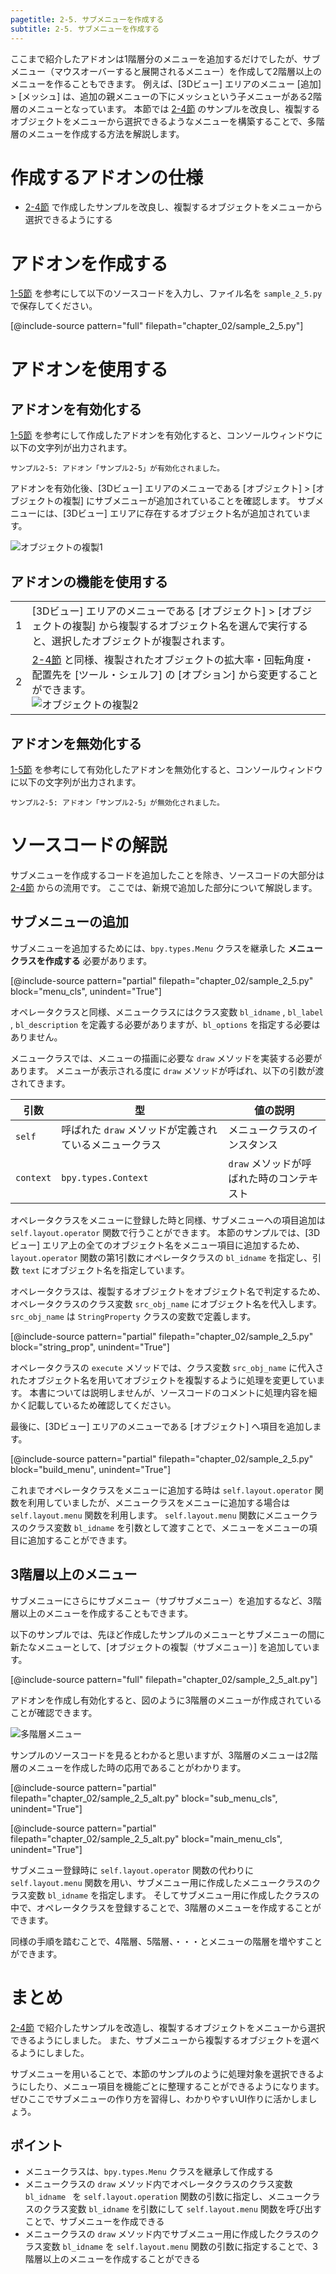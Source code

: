 ```yaml
---
pagetitle: 2-5. サブメニューを作成する
subtitle: 2-5. サブメニューを作成する
---
```


ここまで紹介したアドオンは1階層分のメニューを追加するだけでしたが、サブメニュー（マウスオーバーすると展開されるメニュー）を作成して2階層以上のメニューを作ることもできます。
例えば、[3Dビュー] エリアのメニュー [追加] > [メッシュ] は、追加の親メニューの下にメッシュという子メニューがある2階層のメニューとなっています。
本節では [2-4節](04_Use_Property_on_Tool_Shelf_2.html) のサンプルを改良し、複製するオブジェクトをメニューから選択できるようなメニューを構築することで、多階層のメニューを作成する方法を解説します。


# 作成するアドオンの仕様

* [2-4節](04_Use_Property_on_Tool_Shelf_2.html) で作成したサンプルを改良し、複製するオブジェクトをメニューから選択できるようにする


# アドオンを作成する

[1-5節](../chapter_01/05_Install_own_Add-on.html) を参考にして以下のソースコードを入力し、ファイル名を `sample_2_5.py` で保存してください。

[@include-source pattern="full" filepath="chapter_02/sample_2_5.py"]


# アドオンを使用する


## アドオンを有効化する

[1-5節](../chapter_01/05_Install_own_Add-on.html) を参考にして作成したアドオンを有効化すると、コンソールウィンドウに以下の文字列が出力されます。

```
サンプル2-5: アドオン「サンプル2-5」が有効化されました。
```

アドオンを有効化後、[3Dビュー] エリアのメニューである [オブジェクト] > [オブジェクトの複製] にサブメニューが追加されていることを確認します。
サブメニューには、[3Dビュー] エリアに存在するオブジェクト名が追加されています。

![](../../images/chapter_02/05_Create_Sub-menu/use_add-on.png "オブジェクトの複製1")


## アドオンの機能を使用する

<div class="work"></div>

|||
|---|---|
|1|[3Dビュー] エリアのメニューである [オブジェクト] > [オブジェクトの複製] から複製するオブジェクト名を選んで実行すると、選択したオブジェクトが複製されます。|
|2|[2-4節](04_Use_Property_on_Tool_Shelf_2.html) と同様、複製されたオブジェクトの拡大率・回転角度・配置先を [ツール・シェルフ] の [オプション] から変更することができます。<br>![](../../images/chapter_02/05_Create_Sub-menu/use_add-on_2.png "オブジェクトの複製2")|


## アドオンを無効化する

[1-5節](../chapter_01/05_Install_own_Add-on.html) を参考にして有効化したアドオンを無効化すると、コンソールウィンドウに以下の文字列が出力されます。

```
サンプル2-5: アドオン「サンプル2-5」が無効化されました。
```


# ソースコードの解説

サブメニューを作成するコードを追加したことを除き、ソースコードの大部分は [2-4節](04_Use_Property_on_Tool_Shelf_2.html) からの流用です。
ここでは、新規で追加した部分について解説します。


## サブメニューの追加

サブメニューを追加するためには、`bpy.types.Menu` クラスを継承した **メニュークラスを作成する** 必要があります。

[@include-source pattern="partial" filepath="chapter_02/sample_2_5.py" block="menu_cls", unindent="True"]

オペレータクラスと同様、メニュークラスにはクラス変数 `bl_idname` , `bl_label` , `bl_description` を定義する必要がありますが、`bl_options` を指定する必要はありません。

メニュークラスでは、メニューの描画に必要な `draw` メソッドを実装する必要があります。
メニューが表示される度に `draw` メソッドが呼ばれ、以下の引数が渡されてきます。

|引数|型|値の説明|
|---|---|---|
|`self`|呼ばれた `draw` メソッドが定義されているメニュークラス|メニュークラスのインスタンス|
|`context`|`bpy.types.Context`|`draw` メソッドが呼ばれた時のコンテキスト|

オペレータクラスをメニューに登録した時と同様、サブメニューへの項目追加は `self.layout.operator` 関数で行うことができます。
本節のサンプルでは、[3Dビュー] エリア上の全てのオブジェクト名をメニュー項目に追加するため、`layout.operator` 関数の第1引数にオペレータクラスの `bl_idname` を指定し、引数 `text` にオブジェクト名を指定しています。

オペレータクラスは、複製するオブジェクトをオブジェクト名で判定するため、オペレータクラスのクラス変数 `src_obj_name` にオブジェクト名を代入します。
`src_obj_name` は `StringProperty` クラスの変数で定義します。

[@include-source pattern="partial" filepath="chapter_02/sample_2_5.py" block="string_prop", unindent="True"]

オペレータクラスの `execute` メソッドでは、クラス変数 `src_obj_name` に代入されたオブジェクト名を用いてオブジェクトを複製するように処理を変更しています。
本書については説明しませんが、ソースコードのコメントに処理内容を細かく記載しているため確認してください。

最後に、[3Dビュー] エリアのメニューである [オブジェクト] へ項目を追加します。

[@include-source pattern="partial" filepath="chapter_02/sample_2_5.py" block="build_menu", unindent="True"]

これまでオペレータクラスをメニューに追加する時は `self.layout.operator` 関数を利用していましたが、メニュークラスをメニューに追加する場合は `self.layout.menu` 関数を利用します。
`self.layout.menu` 関数にメニュークラスのクラス変数 `bl_idname` を引数として渡すことで、メニューをメニューの項目に追加することができます。


## 3階層以上のメニュー

サブメニューにさらにサブメニュー（サブサブメニュー）を追加するなど、3階層以上のメニューを作成することもできます。

以下のサンプルでは、先ほど作成したサンプルのメニューとサブメニューの間に新たなメニューとして、[オブジェクトの複製（サブメニュー）] を追加しています。

[@include-source pattern="full" filepath="chapter_02/sample_2_5_alt.py"]

アドオンを作成し有効化すると、図のように3階層のメニューが作成されていることが確認できます。

![](../../images/chapter_02/05_Create_Sub-menu/multilevel_menu.png "多階層メニュー")

サンプルのソースコードを見るとわかると思いますが、3階層のメニューは2階層のメニューを作成した時の応用であることがわかります。

[@include-source pattern="partial" filepath="chapter_02/sample_2_5_alt.py" block="sub_menu_cls", unindent="True"]

[@include-source pattern="partial" filepath="chapter_02/sample_2_5_alt.py" block="main_menu_cls", unindent="True"]

サブメニュー登録時に `self.layout.operator` 関数の代わりに `self.layout.menu` 関数を用い、サブメニュー用に作成したメニュークラスのクラス変数 `bl_idname` を指定します。
そしてサブメニュー用に作成したクラスの中で、オペレータクラスを登録することで、3階層のメニューを作成することができます。

同様の手順を踏むことで、4階層、5階層、・・・とメニューの階層を増やすことができます。


# まとめ

[2-4節](04_Use_Property_on_Tool_Shelf_2.html) で紹介したサンプルを改造し、複製するオブジェクトをメニューから選択できるようにしました。
また、サブメニューから複製するオブジェクトを選べるようにしました。

サブメニューを用いることで、本節のサンプルのように処理対象を選択できるようにしたり、メニュー項目を機能ごとに整理することができるようになります。
ぜひここでサブメニューの作り方を習得し、わかりやすいUI作りに活かしましょう。


## ポイント

* メニュークラスは、`bpy.types.Menu` クラスを継承して作成する
* メニュークラスの `draw` メソッド内でオペレータクラスのクラス変数 `bl_idname ` を `self.layout.operation` 関数の引数に指定し、メニュークラスのクラス変数 `bl_idname` を引数にして `self.layout.menu` 関数を呼び出すことで、サブメニューを作成できる
* メニュークラスの `draw` メソッド内でサブメニュー用に作成したクラスのクラス変数 `bl_idname` を `self.layout.menu` 関数の引数に指定することで、3階層以上のメニューを作成することができる
